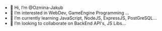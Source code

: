 - 👋 Hi, I’m @Ozmina-Jakub
- 👀 I’m interested in WebDev, GameEngine Programming ...
- 🌱 I’m currently learning JavaScript, NodeJS, ExpressJS, PostGreSQL...
- 💞️ I’m looking to collaborate on BackEnd API's, JS Libs...

<!---
Ozmina-Jakub/Ozmina-Jakub is a ✨ special ✨ repository because its `README.md` (this file) appears on your GitHub profile.
You can click the Preview link to take a look at your changes.
--->
